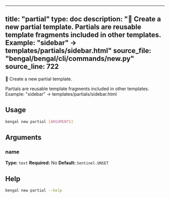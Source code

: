 
---
title: "partial"
type: doc
description: "🧩 Create a new partial template.  Partials are reusable template fragments included in other templates. Example: \"sidebar\" → templates/partials/sidebar.html"
source_file: "bengal/bengal/cli/commands/new.py"
source_line: 722
---

🧩 Create a new partial template.

Partials are reusable template fragments included in other templates.
Example: "sidebar" → templates/partials/sidebar.html


## Usage

```bash
bengal new partial [ARGUMENTS]
```

## Arguments

### name

**Type:** `text`
**Required:** No
**Default:** `Sentinel.UNSET`





## Help

```bash
bengal new partial --help
```
